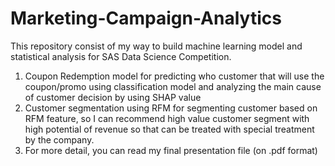 # Marketing-Campaign-Analytics

This repository consist of my way to build machine learning model and statistical analysis for SAS Data Science Competition.
1. Coupon Redemption model for predicting who customer that will use the coupon/promo using classification model and analyzing the main cause of customer decision by using SHAP value
2. Customer segmentation using RFM for segmenting customer based on RFM feature, so I can recommend high value customer segment with high potential of revenue so that can be treated with special treatment by the company.
3. For more detail, you can read my final presentation file (on .pdf format)
